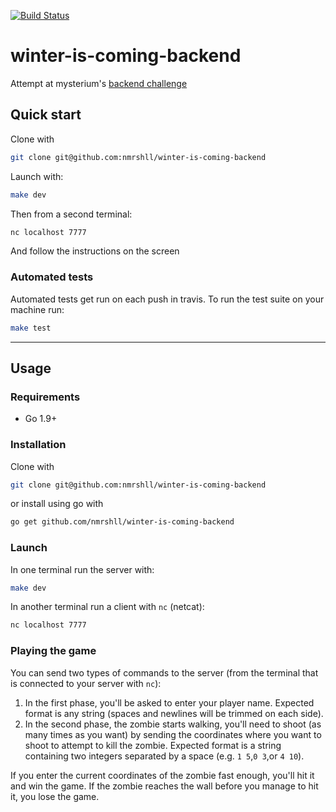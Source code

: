 [![Build Status](https://travis-ci.org/nmrshll/winter-is-coming-backend.svg?branch=master)](https://travis-ci.org/nmrshll/winter-is-coming-backend)

# winter-is-coming-backend
Attempt at mysterium's [backend challenge](https://github.com/mysteriumnetwork/winter-is-coming/blob/master/quests/Talk_to_Zombies.md#communication-channel-specification)

## Quick start

Clone with

```sh
git clone git@github.com:nmrshll/winter-is-coming-backend
```

Launch with:

```sh
make dev
```

Then from a second terminal:

```sh
nc localhost 7777
```

And follow the instructions on the screen


### Automated tests

Automated tests get run on each push in travis. To run the test suite on your machine run:

```sh
make test
```

---

## Usage

### Requirements

- Go 1.9+

### Installation

Clone with

```sh
git clone git@github.com:nmrshll/winter-is-coming-backend
```

or install using go with

```sh
go get github.com/nmrshll/winter-is-coming-backend
```

### Launch

In one terminal run the server with:

```sh
make dev
```

In another terminal run a client with `nc` (netcat):

```sh
nc localhost 7777
```

### Playing the game

You can send two types of commands to the server (from the terminal that is connected to your server with `nc`):

1. In the first phase, you'll be asked to enter your player name. Expected format is any string (spaces and newlines will be trimmed on each side).
2. In the second phase, the zombie starts walking, you'll need to shoot (as many times as you want) by sending the coordinates where you want to shoot to attempt to kill the zombie. Expected format is a string containing two integers separated by a space (e.g. `1 5`,`0 3`,or `4 10`). 

If you enter the current coordinates of the zombie fast enough, you'll hit it and win the game. If the zombie reaches the wall before you manage to hit it, you lose the game.
